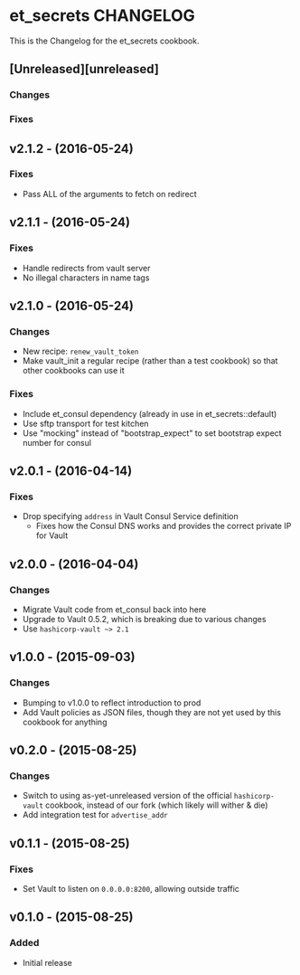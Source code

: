# et_secrets CHANGELOG

This is the Changelog for the et_secrets cookbook.

## [Unreleased][unreleased]

### Changes

### Fixes

## v2.1.2 - (2016-05-24)

### Fixes

* Pass ALL of the arguments to fetch on redirect

## v2.1.1 - (2016-05-24)

### Fixes

* Handle redirects from vault server
* No illegal characters in name tags

## v2.1.0 - (2016-05-24)

### Changes

* New recipe: `renew_vault_token`
* Make vault_init a regular recipe (rather than a test cookbook) so that other cookbooks can use it

### Fixes

* Include et_consul dependency (already in use in et_secrets::default)
* Use sftp transport for test kitchen
* Use "mocking" instead of "bootstrap_expect" to set bootstrap expect number for consul

## v2.0.1 - (2016-04-14)

### Fixes

* Drop specifying `address` in Vault Consul Service definition
    - Fixes how the Consul DNS works and provides the correct private IP for Vault

## v2.0.0 - (2016-04-04)

### Changes

* Migrate Vault code from et_consul back into here
* Upgrade to Vault 0.5.2, which is breaking due to various changes
* Use `hashicorp-vault ~> 2.1`

## v1.0.0 - (2015-09-03)

### Changes

* Bumping to v1.0.0 to reflect introduction to prod
* Add Vault policies as JSON files, though they are not yet used by this cookbook for anything

## v0.2.0 - (2015-08-25)

### Changes

* Switch to using as-yet-unreleased version of the official `hashicorp-vault` cookbook, instead of our fork (which likely will wither & die)
* Add integration test for `advertise_addr`

## v0.1.1 - (2015-08-25)

### Fixes

* Set Vault to listen on `0.0.0.0:8200`, allowing outside traffic

## v0.1.0 - (2015-08-25)

### Added

* Initial release

